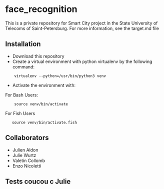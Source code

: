 # face_recognition
This is a private repository for Smart City project in the State University of Telecoms of Saint-Petersburg. For more information, see the target.md file

## Installation
* Download this repository
* Create a virtual environment with python virtualenv by the following command:
    
```
    virtualenv --python=/usr/bin/python3 venv
```
* Activate the environment with:
 
For Bash Users:
```
    source venv/bin/activate
```

For Fish Users

 ```
    source venv/bin/activate.fish
 ```

## Collaborators
* Julien Aldon
* Julie Wurtz
* Valetin Collomb
* Enzo Nicoletti

## Tests coucou c Julie